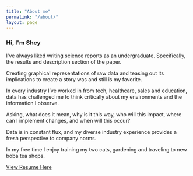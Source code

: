 ```yaml
---
title: "About me"
permalink: "/about/"
layout: page
---
```


### Hi, I'm Shey

I've always liked writing science reports as an undergraduate. Specifically, the results and description section of the paper. 

Creating graphical representations of raw data and teasing out its implications to create a story was and still is my favorite. 

In every industry I’ve worked in from tech, healthcare, sales and education, data has challenged me to think critically about my environments and the information I observe. 

Asking, what does it mean, why is it this way, who will this impact, where can I implement changes, and when will this occur?

Data is in constant flux, and my diverse industry experience provides a fresh perspective to company norms. 

In my free time I enjoy training my two cats, gardening and traveling to new boba tea shops. 

[View Resume Here](https://github.com/sjphilippe/sjphilippe.github.io/blob/master/JeanPhilippe.pdf)
